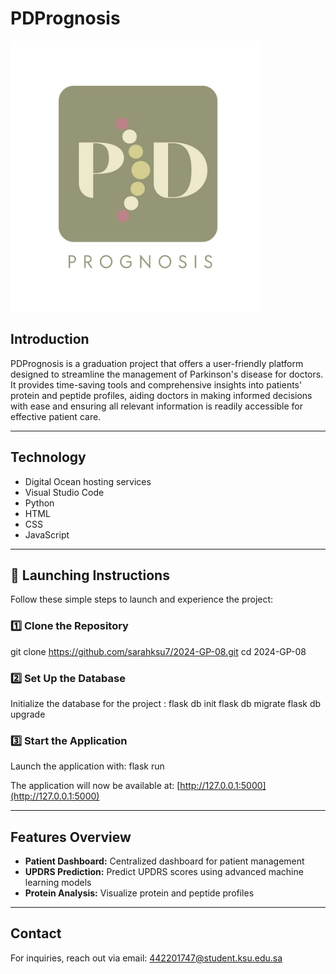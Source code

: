 # PDPrognosis

<img src="./static/PD.jpeg" width="400" alt="PDPrognosis Logo">

## Introduction
PDPrognosis is a graduation project that offers a user-friendly platform designed to streamline the management of Parkinson's disease for doctors. It provides time-saving tools and comprehensive insights into patients' protein and peptide profiles, aiding doctors in making informed decisions with ease and ensuring all relevant information is readily accessible for effective patient care.

---

## Technology
- Digital Ocean hosting services
- Visual Studio Code
- Python
- HTML
- CSS
- JavaScript

---

## 🚀 Launching Instructions

Follow these simple steps to launch and experience the project:

### 1️⃣ Clone the Repository
git clone https://github.com/sarahksu7/2024-GP-08.git cd 2024-GP-08


### 2️⃣ Set Up the Database
Initialize the database for the project :
flask db init flask db migrate flask db upgrade


### 3️⃣ Start the Application
Launch the application with:
flask run


The application will now be available at: [http://127.0.0.1:5000](http://127.0.0.1:5000)

---

## Features Overview
- **Patient Dashboard:** Centralized dashboard for patient management
- **UPDRS Prediction:** Predict UPDRS scores using advanced machine learning models
- **Protein Analysis:** Visualize protein and peptide profiles

---

## Contact
For inquiries, reach out via email: [442201747@student.ksu.edu.sa](mailto:442201747@student.ksu.edu.sa)
